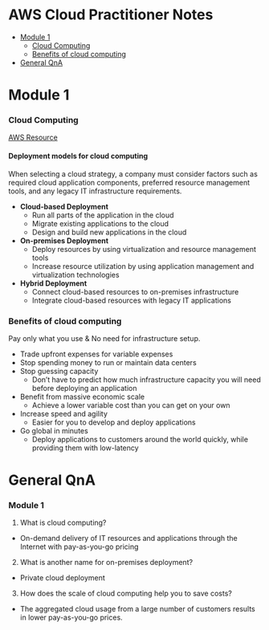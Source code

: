 # AWS Cloud Practitioner Notes

  - [Module 1](#module-1)
    - [Cloud Computing](#cloud-computing)
    - [Benefits of cloud computing](#benefits-of-cloud-computing)
  - [General QnA](#general-qna)

# Module 1
### Cloud Computing
[AWS Resource](https://explore.skillbuilder.aws/learn/course/134/play/93606/aws-cloud-practitioner-essentials)

#### Deployment models for cloud computing
When selecting a cloud strategy, a company must consider factors such as required cloud application components, preferred resource management tools, and any legacy IT infrastructure requirements.
- **Cloud-based Deployment**
  - Run all parts of the application in the cloud
  - Migrate existing applications to the cloud
  - Design and build new applications in the cloud
- **On-premises Deployment**
  - Deploy resources by using virtualization and resource management tools
  - Increase resource utilization by using application management and virtualization technologies
- **Hybrid Deployment**
  - Connect cloud-based resources to on-premises infrastructure
  - Integrate cloud-based resources with legacy IT applications
### Benefits of cloud computing
Pay only what you use & No need for infrastructure setup.
- Trade upfront expenses for variable expenses
- Stop spending money to run or maintain data centers
- Stop guessing capacity
  - Don’t have to predict how much infrastructure capacity you will need before deploying an application
- Benefit from massive economic scale
  - Achieve a lower variable cost than you can get on your own
- Increase speed and agility
  - Easier for you to develop and deploy applications
- Go global in minutes
  - Deploy applications to customers around the world quickly, while providing them with low-latency

# General QnA

### Module 1
1. What is cloud computing?
  - On-demand delivery of IT resources and applications through the Internet with pay-as-you-go pricing
2. What is another name for on-premises deployment?
  - Private cloud deployment
3. How does the scale of cloud computing help you to save costs?
  - The aggregated cloud usage from a large number of customers results in lower pay-as-you-go prices.

